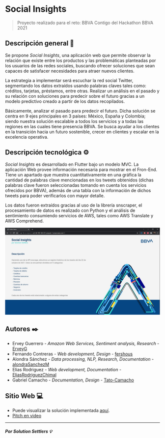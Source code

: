 # Social Insights
> Proyecto realizado para el reto: BBVA Contigo del Hackathon BBVA 2021

## Descripción general 🎯
Se propone *Social Insights*, una aplicación web que permite observar la relación que existe entre los productos y las problemáticas planteadas por los usuarios de las redes sociales, buscando ofrecer soluciones que sean capaces de satisfacer necesidades para atraer nuevos clientes.

La estrategia a implementar será escuchar la red social Twitter, segmentando los datos extraídos usando palabras claves tales como: créditos, tarjetas, préstamos, entre otras. Realizar un análisis en el pasado y su relación con soluciones para predecir sobre el futuro gracias a un modelo predictivo creado a partir de los datos recopilados. 

Básicamente, analizar el pasado para predecir el futuro. Dicha solución se centra en 9 ejes principales en 3 países: México, España y Colombia; siendo nuestra solución escalable a todos los servicios y a todas las regiones en las cuales tiene presencia BBVA. Se busca ayudar a los clientes en la transición hacia un futuro sostenible, crecer en clientes y escalar en la  excelencia operativa. 

## Descripción tecnológica ⚙️

*Social Insights* es desarrollado en Flutter bajo un modelo MVC. La aplicación Web provee información necesaria para mostrar en el Fron-End. Tiene un apartado que muestra cuantitativamente en una gráfica la cantidad de palabras clave mencionadas en los tweets obtenidos (dichas palabras clave fueron seleccionadas tomando en cuenta los servicios ofrecidos por BBVA), además de una tabla con la información de dichos tweets para poder verificarlos con mayor detalle.

Los datos fueron extraídos gracias al uso de la librería snscraper, el procesamiento de datos es realizado con Python y el análisis de sentimiento consumiendo servicios de AWS, tales como AWS Translate y AWS Comprehend. 

![Screenshot](assets/images/sitioWeb.jpeg)

## Autores ✒️

* Ervey Guerrero - _Amazon Web Services, Sentiment analysis, Research_ - [ErveyG](https://github.com/ErveyG)
* Fernando Contreras - _Web development, Design_ - [fershous](https://github.com/fershous)
* Alondra Sánchez - _Data processing, NLP, Research, Documentation_ - [alondraSanchezM](https://github.com/alondraSanchezM)
* Elias Rodriguez - _Web development, Documentation_ - [EliasRodriguezChimal](https://github.com/EliasRodriguezChimal)
* Gabriel Camacho - _Documentation, Design_ - [Tato-Camacho](https://github.com/Tato-Camacho)

## Sitio Web :computer:
* Puede visualizar la solución implementada [aquí](http://ec2-44-199-140-237.compute-1.amazonaws.com/).
* [Pitch en video](https://youtu.be/ARMBmLue9eA)

---
##### Por **Solution Settlers** :bulb: